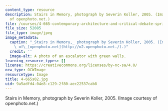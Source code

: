 ```yaml
---
content_type: resource
description: Stairs in Memory, photograph by Severin Koller, 2005. (Image courtesy
  of openphoto.net.)
file: /courses/4-665-contemporary-architecture-and-critical-debate-spring-2002/9a5adfd404e8c1292f80aec22537cab8_4-665s02.jpg
file_size: 52085
file_type: image/jpeg
image_metadata:
  caption: "_Stairs in Memory,_ photograph by Severin Koller, 2005. (Image courtesy\
    \ of\_[openphoto.net](http://o2.openphoto.net./).)"
  credit: ''
  image-alt: A photo of an escalator with green walls.
learning_resource_types: []
license: https://creativecommons.org/licenses/by-nc-sa/4.0/
ocw_type: OCWImage
resourcetype: Image
title: 4-665s02.jpg
uid: 9a5adfd4-04e8-c129-2f80-aec22537cab8
---
```

Stairs in Memory, photograph by Severin Koller, 2005. (Image courtesy of openphoto.net.)